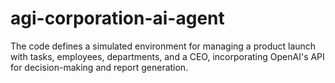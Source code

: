 # agi-corporation-ai-agent
The code defines a simulated environment for managing a product launch with tasks, employees, departments, and a CEO, incorporating OpenAI's API for decision-making and report generation.

